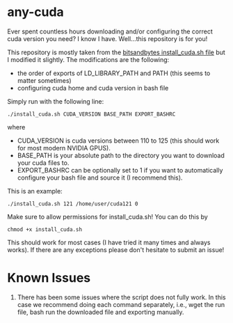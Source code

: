 # any-cuda
Ever spent countless hours downloading and/or configuring the correct cuda version you need? I know I have. Well...this repository is for you!

This repository is mostly taken from the [bitsandbytes install_cuda.sh file](https://github.com/bitsandbytes-foundation/bitsandbytes/blob/main/install_cuda.sh) but I modified it slightly.
The modifications are the following:
- the order of exports of LD_LIBRARY_PATH and PATH (this seems to matter sometimes)
- configuring cuda home and cuda version in bash file

Simply run with the following line:

`./install_cuda.sh CUDA_VERSION BASE_PATH EXPORT_BASHRC`

where 

- CUDA_VERSION is cuda versions between 110 to 125 (this should work for most modern NVIDIA GPUS).
- BASE_PATH is your absolute path to the directory you want to download your cuda files to.
- EXPORT_BASHRC can be optionally set to 1 if you want to automatically configure your bash file and source it (I recommend this).

This is an example:

`./install_cuda.sh 121 /home/user/cuda121 0`

Make sure to allow permissions for install_cuda.sh! You can do this by

`chmod +x install_cuda.sh`

This should work for most cases (I have tried it many times and always works). If there are any exceptions please don't hesitate to submit an issue!

# Known Issues

1. There has been some issues where the script does not fully work. In this case we recommend doing each command separately, i.e., wget the run file, bash run the downloaded file and exporting manually.
